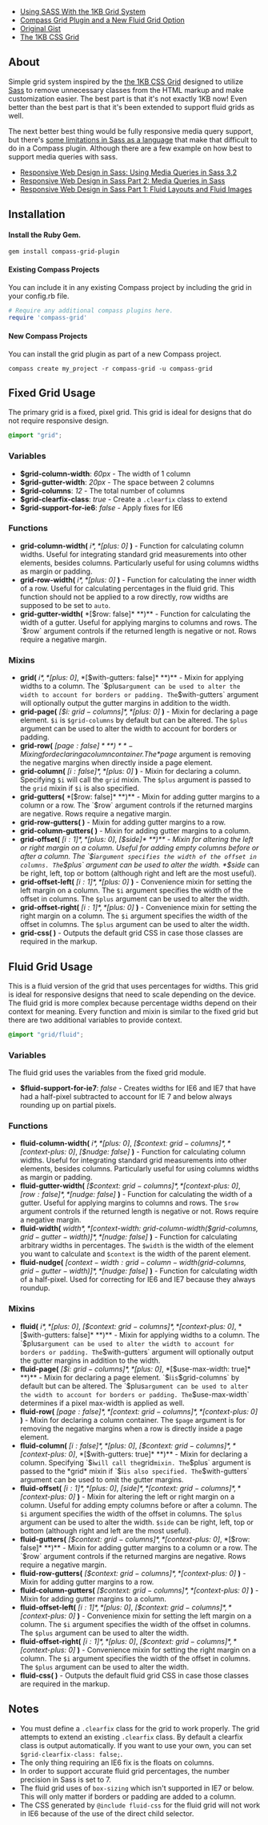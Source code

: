 - [Using SASS With the 1KB Grid System](http://heygrady.com/blog/2011/02/17/using-sass-with-the-1kb-grid-system/)
- [Compass Grid Plugin and a New Fluid Grid Option](http://heygrady.com/blog/2012/04/20/compass-grid-gem-and-new-fluid-grid/)
- [Original Gist](https://gist.github.com/702760)
- [The 1KB CSS Grid](http://1kbgrid.com/)

## About
Simple grid system inspired by the [the 1KB CSS Grid](http://1kbgrid.com/) designed to utilize [Sass](http://sass-lang.com/) to remove unnecessary classes from the HTML markup and make customization easier. The best part is that it's not exactly 1KB now! Even better than the best part is that it's been extended to support fluid grids as well.

The next better best thing would be fully responsive media query support, but there's [some limitations in Sass as a language](https://github.com/nex3/sass/issues/116#issuecomment-5166163) that make that difficult to do in a Compass plugin. Although there are a few example on how best to support media queries with sass.

- [Responsive Web Design in Sass: Using Media Queries in Sass 3.2](http://thesassway.com/intermediate/responsive-web-design-in-sass-using-media-queries-in-sass-32)
- [Responsive Web Design in Sass Part 2: Media Queries in Sass](http://thesassway.com/intermediate/responsive-web-design-part-2)
- [Responsive Web Design in Sass Part 1: Fluid Layouts and Fluid Images](http://thesassway.com/intermediate/responsive-web-design-part-1)

## Installation
#### Install the Ruby Gem.
```
gem install compass-grid-plugin
```

#### Existing Compass Projects
You can include it in any existing Compass project by including the grid in your config.rb file.

```ruby
# Require any additional compass plugins here.
require 'compass-grid'
```

#### New Compass Projects
You can install the grid plugin as part of a new Compass project.

```
compass create my_project -r compass-grid -u compass-grid
```

## Fixed Grid Usage
The primary grid is a fixed, pixel grid. This grid is ideal for designs that do not require responsive design.

```scss
@import "grid";
```

### Variables 
- **$grid-column-width**: *60px* - The width of 1 column
- **$grid-gutter-width**: *20px* - The space between 2 columns
- **$grid-columns**: *12* - The total number of columns
- **$grid-clearfix-class**: *true* - Create a `.clearfix` class to extend
- **$grid-support-for-ie6**: *false* - Apply fixes for IE6

### Functions
- **grid-column-width(** *$i*, *[$plus: 0]* **)** - Function for calculating column widths. Useful for integrating standard grid measurements into other elements, besides columns. Particularly useful for using columns widths as margin or padding.
- **grid-row-width(** *$i*, *[$plus: 0]* **)** - Function for calculating the inner width of a row. Useful for calculating percentages in the fluid grid. This function should not be applied to a row directly, row widths are supposed to be set to `auto`.
- **grid-gutter-width(** *[$row: false]* **)** - Function for calculating the width of a gutter. Useful for applying margins to columns and rows. The `$row` argument controls if the returned length is negative or not. Rows require a negative margin.

### Mixins
- **grid(** *$i*, *[$plus: 0]*, *[$with-gutters: false]* **)** - Mixin for applying widths to a column. The `$plus` argument can be used to alter the width to account for borders or padding. The `$with-gutters` argument will optionally output the gutter margins in addition to the width.
- **grid-page(** *[$i: $grid-columns]*, *[$plus: 0]* **)** - Mixin for declaring a page element. `$i` is `$grid-columns` by default but can be altered. The `$plus` argument can be used to alter the width to account for borders or padding.
- **grid-row(** *[$page: false]* **)** - Mixing for declaring a column container. The *$page* argument is removing the negative margins when directly inside a page element.
- **grid-column(** *[$i: false]*, *[$plus: 0]* **)** - Mixin for declaring a column. Specifying `$i` will call the `grid` mixin. The `$plus` argument is passed to the `grid` mixin if `$i` is also specified.
- **grid-gutters(** *[$row: false]* **)** - Mixin for adding gutter margins to a column or a row. The `$row` argument controls if the returned margins are negative. Rows require a negative margin.
- **grid-row-gutters( )** - Mixin for adding gutter margins to a row.
- **grid-column-gutters( )** - Mixin for adding gutter margins to a column.
- **grid-offset(** *[$i: 1]*, *[$plus: 0]*, *[$side]* **)** - Mixin for altering the left or right margin on a column. Useful for adding empty columns before or after a column. The `$i` argument specifies the width of the offset in columns. The `$plus` argument can be used to alter the width. *$side* can be right, left, top or bottom (although right and left are the most useful).
- **grid-offset-left(** *[$i: 1]*, *[$plus: 0]* **)** - Convenience mixin for setting the left margin on a column. The `$i` argument specifies the width of the offset in columns. The `$plus` argument can be used to alter the width.
- **grid-offset-right(** *[$i: 1]*, *[$plus: 0]* **)** - Convenience mixin for setting the right margin on a column. The `$i` argument specifies the width of the offset in columns. The `$plus` argument can be used to alter the width.
- **grid-css( )** - Outputs the default grid CSS in case those classes are required in the markup.

## Fluid Grid Usage
This is a fluid version of the grid that uses percentages for widths. This grid is ideal for responsive designs that need to scale depending on the device. The fluid grid is more complex because percentage widths depend on their context for meaning. Every function and mixin is similar to the fixed grid but there are two additional variables to provide context.

```scss
@import "grid/fluid";
```

### Variables
The fluid grid uses the variables from the fixed grid module.

- **$fluid-support-for-ie7**: *false* - Creates widths for IE6 and IE7 that have had a half-pixel subtracted to account for IE 7 and below always rounding up on partial pixels.

### Functions
- **fluid-column-width(** *$i*, *[$plus: 0]*, *[$context: $grid-columns]*, *[$context-plus: 0]*, *[$nudge: false]* **)** - Function for calculating column widths. Useful for integrating standard grid measurements into other elements, besides columns. Particularly useful for using columns widths as margin or padding.
- **fluid-gutter-width(** *[$context: $grid-columns]*, *[$context-plus: 0]*, *[$row: false]*, *[$nudge: false]* **)** - Function for calculating the width of a gutter. Useful for applying margins to columns and rows. The `$row` argument controls if the returned length is negative or not. Rows require a negative margin.
- **fluid-width(** *$width*, *[$context-width: grid-column-width($grid-columns, $grid-gutter-width)]*, *[$nudge: false]* **)** - Function for calculating arbitrary widths in percentages. The `$width` is the width of the element you want to calculate and `$context` is the width of the parent element.
- **fluid-nudge(** *[$context-width: grid-column-width($grid-columns, $grid-gutter-width)]*, *[$nudge: false]* **)** - Function for calculating width of a half-pixel. Used for correcting for IE6 and IE7 because they always roundup.

### Mixins
- **fluid(** *$i*, *[$plus: 0]*, *[$context: $grid-columns]*, *[$context-plus: 0]*, *[$with-gutters: false]* **)** - Mixin for applying widths to a column. The `$plus` argument can be used to alter the width to account for borders or padding. The `$with-gutters` argument will optionally output the gutter margins in addition to the width.
- **fluid-page(** *[$i: $grid-columns]*, *[$plus: 0]*, *[$use-max-width: true]* **)** - Mixin for declaring a page element. `$i` is `$grid-columns` by default but can be altered. The `$plus` argument can be used to alter the width to account for borders or padding. The `$use-max-width` determines if a pixel max-width is applied as well.
- **fluid-row(** *[$page: false]*, *[$context: $grid-columns]*, *[$context-plus: 0]* **)** - Mixin for declaring a column container. The `$page` argument is for removing the negative margins when a row is directly inside a page element.
- **fluid-column(** *[$i: false]*, *[$plus: 0]*, *[$context: $grid-columns]*, *[$context-plus: 0]*, *[$with-gutters: true]* **)** - Mixin for declaring a column. Specifying `$i` will call the `grid` mixin. The `$plus` argument is passed to the *grid* mixin if `$i` is also specified. The `$with-gutters` argument can be used to omit the gutter margins.
- **fluid-offset(** *[$i: 1]*, *[$plus: 0]*, *[$side]*, *[$context: $grid-columns]*, *[$context-plus: 0]* **)** - Mixin for altering the left or right margin on a column. Useful for adding empty columns before or after a column. The `$i` argument specifies the width of the offset in columns. The `$plus` argument can be used to alter the width. `$side` can be right, left, top or bottom (although right and left are the most useful).
- **fluid-gutters(** *[$context: $grid-columns]*, *[$context-plus: 0]*, *[$row: false]* **)** - Mixin for adding gutter margins to a column or a row. The `$row` argument controls if the returned margins are negative. Rows require a negative margin.
- **fluid-row-gutters(** *[$context: $grid-columns]*, *[$context-plus: 0]* **)** - Mixin for adding gutter margins to a row.
- **fluid-column-gutters(** *[$context: $grid-columns]*, *[$context-plus: 0]* **)** - Mixin for adding gutter margins to a column.
- **fluid-offset-left(** *[$i: 1]*, *[$plus: 0]*, *[$context: $grid-columns]*, *[$context-plus: 0]* **)** - Convenience mixin for setting the left margin on a column. The `$i` argument specifies the width of the offset in columns. The `$plus` argument can be used to alter the width.
- **fluid-offset-right(** *[$i: 1]*, *[$plus: 0]*, *[$context: $grid-columns]*, *[$context-plus: 0]* **)** - Convenience mixin for setting the right margin on a column. The `$i` argument specifies the width of the offset in columns. The `$plus` argument can be used to alter the width.
- **fluid-css( )** - Outputs the default fluid grid CSS in case those classes are required in the markup.

## Notes
- You must define a `.clearfix` class for the grid to work properly. The grid attempts to extend an existing `.clearfix` class. By default a clearfix class is output automatically. If you want to use your own, you can set `$grid-clearfix-class: false;`.
- The only thing requiring an IE6 fix is the floats on columns.
- In order to support accurate fluid grid percentages, the number precision in Sass is set to 7.
- The fluid grid uses of `box-sizing` which isn't supported in IE7 or below. This will only matter if borders or padding are added to a column.
- The CSS generated by `@include fluid-css` for the fluid grid will not work in IE6 because of the use of the direct child selector.